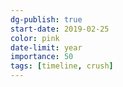 ```yaml
---
dg-publish: true
start-date: 2019-02-25
color: pink
date-limit: year
importance: 50
tags: [timeline, crush]
---
```


